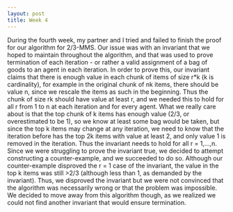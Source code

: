 ```yaml
---
layout: post
title: Week 4
---
```


During the fourth week, my partner and I tried and failed to finish the proof for our algorithm for 2/3-MMS. Our issue was with an invariant that we hoped to maintain throughout the algorithm, and that was used to prove termination of each iteration - or rather a valid assignment of a bag of goods to an agent in each iteration. In order to prove this, our invariant claims that there is enough value in each chunk of items of size r*k (k is cardinality), for example in the original chunk of nk items, there should be value n, since we rescale the items as such in the beginning. Thus the chunk of size rk should have value at least r, and we needed this to hold for all r from 1 to n at each iteration and for every agent. What we really care about is that the top chunk of k items has enough value (2/3, or overestimated to be 1), so we know at least some bag would be taken, but since the top k items may change at any iteration, we need to know that the iteration before has the top 2k items with value at least 2, and only value 1 is removed in the iteration. Thus the invariant needs to hold for all r = 1,...,n. Since we were struggling to prove the invariant true, we decided to attempt constructing a counter-example, and we succeeded to do so. Although our counter-example disproved the r = 1 case of the invariant, the value in the top k items was still >2/3 (although less than 1, as demanded by the invariant). Thus, we disproved the invariant but we were not convinced that the algorithm was necessarily wrong or that the problem was impossible. We decided to move away from this algorithm though, as we realized we could not find another invariant that would ensure termination.

